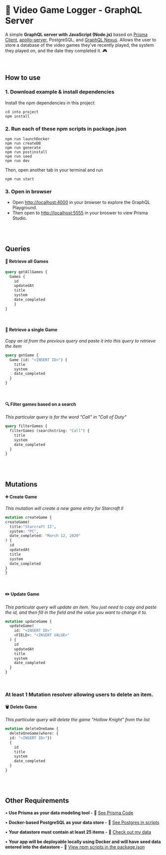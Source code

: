 # :space_invader: Video Game Logger - GraphQL Server

A simple **GraphQL server with JavaScript (Node.js)** based on  [Prisma Client](https://github.com/prisma/prisma2/blob/master/docs/prisma-client-js/api.md), [apollo-server](https://www.apollographql.com/docs/apollo-server/), PostgreSQL, and [GraphQL Nexus](https://nexus.js.org/). Allows the user to store a database of the video games they've recently played, the system they played on, and the date they completed it. :video_game:

<br/>

## How to use

### 1. Download example & install dependencies

Install the npm dependencies in this project:

```
cd into project
npm install
```

### 2. Run each of these npm scripts in package.json

```
npm run launchDocker
npm run createDB
npm run generate
npm run postinstall
npm run seed
npm run dev
```
Then, open another tab in your terminal and run

```
npm run start
```

### 3. Open in browser

* Open [http://localhost:4000](http://localhost:4000) in your browser to explore the GraphQL Playground.
* Then open to [http://localhost:5555](http://localhost:5555) in your broswer to view Prisma Studio.

<br/><br/>

## Queries

#### :file_folder: Retrieve all Games
```graphql
query getAllGames {
  Games {
    id
    updatedAt
    title
    system
    date_completed
	}
}
```
<br/>

#### :page_with_curl: Retrieve a single Game
_Copy an id from the previous query and paste it into this query to retrieve the item_
```graphql
query getGame {
  Game (id: "<INSERT ID>") {
    title
    system
    date_completed
  }
}
```  
<br/>

#### :mag: Filter games based on a search
_This particular query is for the word "Call" in "Call of Duty"_
```graphql
query filterGames {
  filterGames (searchstring: "Call") {
    title
    system
    date_completed
  }
}
```  

<br/><br/>

## Mutations

#### :heavy_plus_sign: Create Game
_This mutation will create a new game entry for Starcraft II_
 ```graphql
mutation createGame {
 createGame(
   title:"Starcraft II", 
   system: "PC",
   date_completed: "March 12, 2020"
 ) {
   id
   updatedAt
   title
   system
   date_completed
 }
}
```  
<br/>

#### :pencil2: Update Game
_This particular query will update an item. You just need to copy and paste the id, and then fill in the field and the value you want to change it to._
```graphql
mutation updateGame {
  updateGame(
    id: "<INSERT ID>"
    <FIELD>: "<INSERT VALUE>"
  ) {
    id
    updatedAt
    title
    system
    date_completed
  }
}
```  
<br/>

### At least 1 Mutation resolver allowing users to delete an item.
#### :wastebasket: Delete Game
_This particular query will delete the game "Hollow Knight" from the list_
```graphql
mutation deleteOneGame {
  deleteOneGame(where: {
  id: "<INSERT ID>"})
  {
    id
    title
    system
    date_completed
  }
}
```  

<br/><br/>

## Other Requirements
• **Use Prisma as your data modeling tool -** :link: [See Prisma Code](https://github.com/tannerthelin/Game-Logger-GraphQL/tree/master/prisma)

• **Docker-based PostgreSQL as your data store -** :link: [See Postgres in scripts](https://github.com/tannerthelin/Game-Logger-GraphQL/blob/master/package.json)

• **Your datastore must contain at least 25 items -** :link: [Check out my data](https://github.com/tannerthelin/Game-Logger-GraphQL/blob/master/prisma/data/games.json)

• **Your app will be deployable locally using Docker and will have seed data entered into the datastore -** :link: [View npm scripts in the package.json](https://github.com/tannerthelin/Game-Logger-GraphQL/blob/master/package.json)


